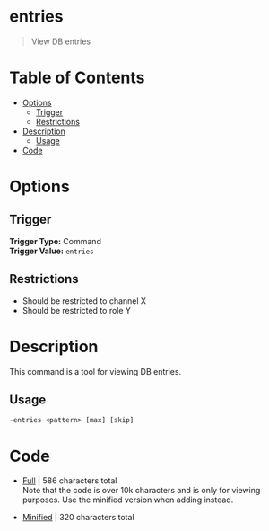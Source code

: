 # entries
> View DB entries

# Table of Contents
* [Options](#Options)
	* [Trigger](##Trigger)
	* [Restrictions](##Restrictions)
* [Description](#Description)
	* [Usage](##Usage)
* [Code](#Code)

# Options
## Trigger
**Trigger Type:** Command<br>
**Trigger Value:** `entries`<br>


## Restrictions
* Should be restricted to channel X
* Should be restricted to role Y


# Description
This command is a tool for viewing DB entries.

## Usage
`-entries <pattern> [max] [skip]`

# Code
* [Full](./entries/entries.cc.go) | 586
 characters total<br>
Note that the code is over 10k characters and is only for viewing purposes. Use the minified version when adding instead.

* [Minified](./entries.minified.go) | 320
 characters total<br>